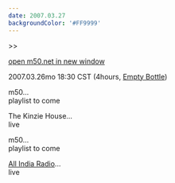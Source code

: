 ```yaml
---
date: 2007.03.27
backgroundColor: '#FF9999'
---
```


\>>

[open m50.net in new window](http://m50.net/)

2007.03.26mo 18:30 CST (4hours, [Empty Bottle](http://www.emptybottle.com/))  

m50...  
playlist to come  

The Kinzie House...  
live  

m50...  
playlist to come  

[All India Radio](http://www.allindiaradio.org/)...  
live